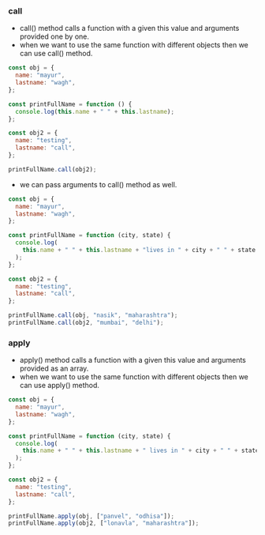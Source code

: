 ### call

- call() method calls a function with a given this value and arguments provided one by one.
- when we want to use the same function with different objects then we can use call() method.

```js
const obj = {
  name: "mayur",
  lastname: "wagh",
};

const printFullName = function () {
  console.log(this.name + " " + this.lastname);
};

const obj2 = {
  name: "testing",
  lastname: "call",
};

printFullName.call(obj2);
```

- we can pass arguments to call() method as well.

```js
const obj = {
  name: "mayur",
  lastname: "wagh",
};

const printFullName = function (city, state) {
  console.log(
    this.name + " " + this.lastname + "lives in " + city + " " + state
  );
};

const obj2 = {
  name: "testing",
  lastname: "call",
};

printFullName.call(obj, "nasik", "maharashtra");
printFullName.call(obj2, "mumbai", "delhi");
```

### apply

- apply() method calls a function with a given this value and arguments provided as an array.
- when we want to use the same function with different objects then we can use apply() method.

```js
const obj = {
  name: "mayur",
  lastname: "wagh",
};

const printFullName = function (city, state) {
  console.log(
    this.name + " " + this.lastname + " lives in " + city + " " + state
  );
};

const obj2 = {
  name: "testing",
  lastname: "call",
};

printFullName.apply(obj, ["panvel", "odhisa"]);
printFullName.apply(obj2, ["lonavla", "maharashtra"]);
```
